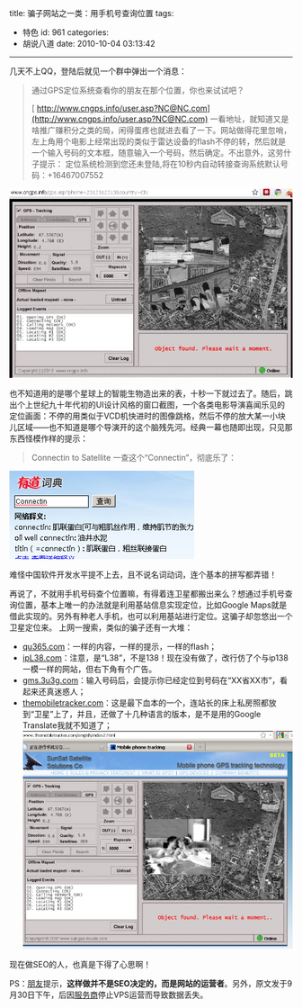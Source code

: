 title: 骗子网站之一类：用手机号查询位置
tags:
  - 特色
id: 961
categories:
  - 胡说八道
date: 2010-10-04 03:13:42
---

几天不上QQ，登陆后就见一个群中弹出一个消息：
> 通过GPS定位系统查看你的朋友在那个位置，你也来试试吧？
> 
> [ http://www.cngps.info/user.asp?NC@NC.com](http://www.cngps.info/user.asp?NC@NC.com)
一看地址，就知道又是啥推广赚积分之类的局，闲得蛋疼也就进去看了一下。网站做得花里忽哨，左上角用个电影上经常出现的类似于雷达设备的flash不停的转，然后就是一个输入号码的文本框，随意输入一个号码，然后确定。不出意外，这劳什子提示：
定位系统检测到您还未登陆,将在10秒内自动转接查询系统默认号码：+16467007552<!--more-->

[![所谓的手机号码查位置的“定位”](/upfile/2010/10/cngps_tracker_GUI.png "cngps_tracker_GUI")](/upfile/2010/10/cngps_tracker_GUI.png)

也不知道用的是哪个星球上的智能生物造出来的表，十秒一下就过去了。随后，跳出个上世纪九十年代初的UI设计风格的窗口截图，一个各类电影导演喜闻乐见的定位画面：不停的用类似于VCD机快进时的图像跳格，然后不停的放大某一小块儿区域——也不知道是哪个导演开的这个脑残先河。经典一幕也随即出现，只见那东西怪模作样的提示：
> Connectin to Satellite
一查这个“Connectin”，彻底乐了：

[![有道查询Connectin](/upfile/2010/10/youdao_dict_Connectin.png "youdao_dict_Connectin")](/upfile/2010/10/youdao_dict_Connectin.png)

难怪中国软件开发水平提不上去，且不说名词动词，连个基本的拼写都弄错！

再说了，不就用手机号码查个位置嘛，有得着连卫星都搬出来么？想通过手机号查询位置，基本上唯一的办法就是利用基站信息实现定位，比如Google Maps就是借此实现的。另外有种老人手机，也可以利用基站进行定位。这骗子却忽悠出一个卫星定位来。
上网一搜索，类似的骗子还有一大堆：

*   [qu365.com](http://qu365.com)：一样的内容，一样的提示，一样的flash；
*   [ipL38.com](http://ipL38.com)：注意，是“L38”，不是138！现在没有做了，改行仿了个与ip138一模一样的网站，但右下角有个广告。
*   [gms.3u3g.com](http://gms.3u3g.com)：输入号码后，会提示你已经定位到号码在“XX省XX市”，看起来还真迷惑人；
*   [themobiletracker.com](http://themobiletracker.com)：这是最下血本的一个，连站长的床上私房照都放到“卫星”上了，并且，还做了十几种语言的版本，是不是用的Google Translate我就不知道了；
[![另外一个更加国际化的骗子网站](/upfile/2010/10/the_mobile_tracker_webmaster_bed.png "the_mobile_tracker_webmaster_bed")](/upfile/2010/10/the_mobile_tracker_webmaster_bed.png)

现在做SEO的人，也真是下得了心思啊！

PS：[朋友](http://shenxf.com)提示，**这样做并不是SEO决定的，而是网站的运营者**。另外，原文发于9月30日下午，后因[服务商](http://rlshosting.com)停止VPS运营而导致数据丢失。